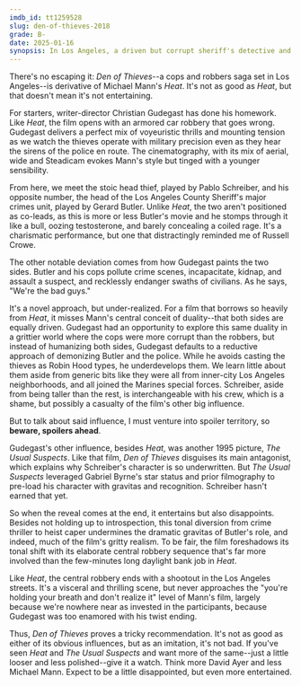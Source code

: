 ```yaml
---
imdb_id: tt1259528
slug: den-of-thieves-2018
grade: B-
date: 2025-01-16
synopsis: In Los Angeles, a driven but corrupt sheriff's detective and his team hunt a group of former Marine Special Forces operatives turned bank robbers.
---
```


There's no escaping it: _Den of Thieves_--a cops and robbers saga set in Los Angeles--is derivative of Michael Mann's <span data-imdb-id="">_Heat_</span>. It's not as good as _Heat_, but that doesn't mean it's not entertaining.

For starters, writer-director Christian Gudegast has done his homework. Like _Heat_, the film opens with an armored car robbery that goes wrong. Gudegast delivers a perfect mix of voyeuristic thrills and mounting tension as we watch the thieves operate with military precision even as they hear the sirens of the police en route. The cinematography, with its mix of aerial, wide and Steadicam evokes Mann's style but tinged with a younger sensibility.

From here, we meet the stoic head thief, played by Pablo Schreiber, and his opposite number, the head of the Los Angeles County Sheriff's major crimes unit, played by Gerard Butler. Unlike _Heat_, the two aren't positioned as co-leads, as this is more or less Butler's movie and he stomps through it like a bull, oozing testosterone, and barely concealing a coiled rage. It's a charismatic performance, but one that distractingly reminded me of Russell Crowe.

The other notable deviation comes from how Gudegast paints the two sides. Butler and his cops pollute crime scenes, incapacitate, kidnap, and assault a suspect, and recklessly endanger swaths of civilians. As he says, "We're the bad guys."

It's a novel approach, but under-realized. For a film that borrows so heavily from _Heat_, it misses Mann's central conceit of duality--that both sides are equally driven. Gudegast had an opportunity to explore this same duality in a grittier world where the cops were more corrupt than the robbers, but instead of humanizing both sides, Gudegast defaults to a reductive approach of demonizing Butler and the police. While he avoids casting the thieves as Robin Hood types, he underdevelops them. We learn little about them aside from generic bits like they were all from inner-city Los Angeles neighborhoods, and all joined the Marines special forces. Schreiber, aside from being taller than the rest, is interchangeable with his crew, which is a shame, but possibly a casualty of the film's other big influence.

But to talk about said influence, I must venture into spoiler territory, so **beware, spoilers ahead**.

Gudegast's other influence, besides _Heat_, was another 1995 picture, <span data-imdb-id="tt0114814">_The Usual Suspects_</span>. Like that film, _Den of Thieves_ disguises its main antagonist, which explains why Schreiber's character is so underwritten. But _The Usual Suspects_ leveraged Gabriel Byrne's star status and prior filmography to pre-load his character with gravitas and recognition. Schreiber hasn't earned that yet.

So when the reveal comes at the end, it entertains but also disappoints. Besides not holding up to introspection, this tonal diversion from crime thriller to heist caper undermines the dramatic gravitas of Butler's role, and indeed, much of the film's gritty realism. To be fair, the film foreshadows its tonal shift with its elaborate central robbery sequence that's far more involved than the few-minutes long daylight bank job in _Heat_.

Like _Heat_, the central robbery ends with a shootout in the Los Angeles streets. It's a visceral and thrilling scene, but never approaches the "you're holding your breath and don't realize it" level of Mann's film, largely because we're nowhere near as invested in the participants, because Gudegast was too enamored with his twist ending.

Thus, _Den of Thieves_ proves a tricky recommendation. It's not as good as either of its obvious influences, but as an imitation, it's not bad. If you've seen _Heat_ and _The Usual Suspects_ and want more of the same--just a little looser and less polished--give it a watch. Think more David Ayer and less Michael Mann. Expect to be a little disappointed, but even more entertained.
